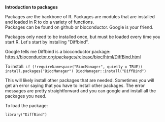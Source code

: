 <b> Introduction to packages </b><br>

Packages are the backbone of R. Packages are modules that are installed and loaded in R to do a variety of functions. <br>
Packages can be found on github or bioconductor. Google is your friend.

Packages only need to be installed once, but must be loaded every time you start R. 
Let's start by installing "Diffbind". 

Google tells me Diffbind is a bioconductor package:
https://bioconductor.org/packages/release/bioc/html/DiffBind.html

To install:
`if (!requireNamespace("BiocManager", quietly = TRUE))
    install.packages("BiocManager")
    BiocManager::install("DiffBind")`

This will likely install other packages that are needed. Sometimes you will get an error saying that you have to install other packages. The error messages are pretty straightforward and you can google and install all the packages you need.

To load the package:

`library("DiffBind")`

